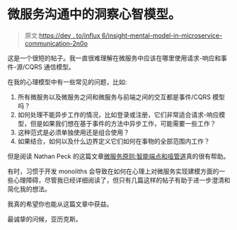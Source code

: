 # 微服务沟通中的洞察心智模型。

> 原文:[https://dev . to/influx 6/insight-mental-model-in-microservice-communication-2n0o](https://dev.to/influx6/insightful-mental-model-in-microservice-communication-2n0o)

这是一个很短的帖子。我一直很难理解在微服务中应该在哪里使用请求-响应和事件-源/CQRS 通信模型。

在我的心理模型中有一些常见的问题，比如:

1.  所有微服务以及微服务之间和微服务与前端之间的交互都是事件/CQRS 模型吗？
2.  如何处理不能异步工作的情况，比如登录或注册，它们非常适合请求-响应模型，但是如果我们想在基于事件的方法中异步工作，可能需要一些工作？
3.  这种范式是必须单独使用还是组合使用？
4.  如果结合，如何以及什么边界定义它们如何在事物的全部范围内工作？

但是阅读 Nathan Peck 的这篇文章[微服务原则:智能端点和哑管道](https://medium.com/@nathankpeck/microservice-principles-smart-endpoints-and-dumb-pipes-5691d410700f)真的很有帮助。

有时，习惯于开发 monoliths 会导致在如何在心理上对微服务实现建模方面的一些心理障碍，尽管我已经详细阅读了，但只有几篇这样的帖子有助于进一步澄清和简化我的想法。

我真的希望你也能从这篇文章中获益。

最诚挚的问候，亚历克斯。
